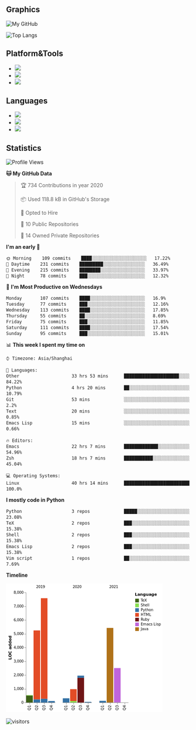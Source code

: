 ## Graphics

![My GitHub](https://github-readme-stats.vercel.app/api?username=SteamedFish&count_private=true&show_icons=true&theme=buefy&include_all_commits=true)

![Top Langs](https://github-readme-stats.vercel.app/api/top-langs/?username=SteamedFish&theme=buefy&hide=ruby&count_private=true&show_icons=true&layout=compact)

## Platform&Tools

* [![](https://img.shields.io/badge/ArchLinux--purple?style=flat-square&logo=ArchLinux)](https://www.archlinux.org/)
* [![](https://img.shields.io/badge/Gentoo-testing-purple?style=flat-square&logo=Gentoo)](https://www.gentoo.org/)
* [![](https://img.shields.io/badge/Doom%20Emacs-28-blue?style=flat-square&logo=Gnu%20emacs&logoColor=white)](https://www.gnu.org/software/emacs/)

## Languages

* [![](https://img.shields.io/badge/-Python-3776AB?style=flat-square&logo=python&logoColor=white)](https://www.python.org/)
* [![](https://img.shields.io/badge/-Bash-00ADD8?style=flat-square&logo=Gnu-bash&logoColor=white)](https://www.gnu.org/software/bash/)
* [![](https://img.shields.io/badge/-Go-00ADD8?style=flat-square&logo=go&logoColor=white)](https://golang.org/)

## Statistics

<!--START_SECTION:waka-->
![Profile Views](http://img.shields.io/badge/Profile%20Views-115-blue)

**🐱 My GitHub Data** 

> 🏆 734 Contributions in year 2020
 > 
> 📦 Used 118.8 kB in GitHub's Storage 
 > 
> 💼 Opted to Hire
 > 
> 📜 10 Public Repositories 
 > 
> 🔑 14 Owned Private Repositories 

**I'm an early 🐤** 

```text
🌞 Morning    109 commits    ████░░░░░░░░░░░░░░░░░░░░░   17.22% 
🌆 Daytime    231 commits    █████████░░░░░░░░░░░░░░░░   36.49% 
🌃 Evening    215 commits    ████████░░░░░░░░░░░░░░░░░   33.97% 
🌙 Night      78 commits     ███░░░░░░░░░░░░░░░░░░░░░░   12.32%

```
📅 **I'm Most Productive on Wednesdays** 

```text
Monday       107 commits    ████░░░░░░░░░░░░░░░░░░░░░   16.9% 
Tuesday      77 commits     ███░░░░░░░░░░░░░░░░░░░░░░   12.16% 
Wednesday    113 commits    ████░░░░░░░░░░░░░░░░░░░░░   17.85% 
Thursday     55 commits     ██░░░░░░░░░░░░░░░░░░░░░░░   8.69% 
Friday       75 commits     ███░░░░░░░░░░░░░░░░░░░░░░   11.85% 
Saturday     111 commits    ████░░░░░░░░░░░░░░░░░░░░░   17.54% 
Sunday       95 commits     ███░░░░░░░░░░░░░░░░░░░░░░   15.01%

```


📊 **This week I spent my time on** 

```text
⌚︎ Timezone: Asia/Shanghai

💬 Languages: 
Other                    33 hrs 53 mins      █████████████████████░░░░   84.22% 
Python                   4 hrs 20 mins       ██░░░░░░░░░░░░░░░░░░░░░░░   10.79% 
Git                      53 mins             ░░░░░░░░░░░░░░░░░░░░░░░░░   2.2% 
Text                     20 mins             ░░░░░░░░░░░░░░░░░░░░░░░░░   0.85% 
Emacs Lisp               15 mins             ░░░░░░░░░░░░░░░░░░░░░░░░░   0.66%

🔥 Editors: 
Emacs                    22 hrs 7 mins       █████████████░░░░░░░░░░░░   54.96% 
Zsh                      18 hrs 7 mins       ███████████░░░░░░░░░░░░░░   45.04%

💻 Operating Systems: 
Linux                    40 hrs 14 mins      █████████████████████████   100.0%

```

**I mostly code in Python** 

```text
Python                   3 repos             █████░░░░░░░░░░░░░░░░░░░░   23.08% 
TeX                      2 repos             ███░░░░░░░░░░░░░░░░░░░░░░   15.38% 
Shell                    2 repos             ███░░░░░░░░░░░░░░░░░░░░░░   15.38% 
Emacs Lisp               2 repos             ███░░░░░░░░░░░░░░░░░░░░░░   15.38% 
Vim script               1 repos             ██░░░░░░░░░░░░░░░░░░░░░░░   7.69%

```


**Timeline**

![Chart not found](https://github.com/SteamedFish/SteamedFish/blob/master/charts/bar_graph.png) 


<!--END_SECTION:waka-->

![visitors](https://visitor-badge.laobi.icu/badge?page_id=SteamedFish.SteamedFish)
